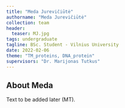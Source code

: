 ```yaml
---
title: "Meda Jurevičiūtė"
authorname: "Meda Jurevičiūtė"
collection: team
header:
  teaser: MJ.jpg
tags: undergraduate
tagline: BSc. Student - Vilnius University
date: 2022-02-06
theme: "TM_proteins, DNA_protein"
supervisors: "Dr. Marijonas Tutkus"
---
```


<h2>About Meda</h2>
Text to be added later (MT). 


<!--{% include author-research-themes.html %}--->
<!--{% include team-member-collaborators.html %}--->
<!---{% include publication-list.html %}--->

